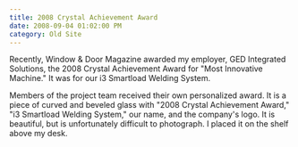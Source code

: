```yaml
---
title: 2008 Crystal Achievement Award
date: 2008-09-04 01:02:00 PM
category: Old Site
---
```


Recently, Window & Door Magazine awarded my employer, GED Integrated Solutions, the 2008 Crystal Achievement Award for "Most Innovative Machine." It was for our i3 Smartload Welding System.

Members of the project team received their own personalized award. It is a piece of curved and beveled glass with "2008 Crystal Achievement Award," "i3 Smartload Welding System," our name, and the company's logo. It is beautiful, but is unfortunately difficult to photograph. I placed it on the shelf above my desk.

